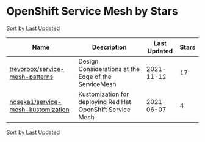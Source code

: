 # OpenShift Service Mesh by Stars

[Sort by Last Updated](OpenShift%20Service%20Mesh.Last%20Updated.md)

Name | Description | Last Updated | Stars 
--- | --- | --- | --- 
[trevorbox/service-mesh-patterns](https://github.com/trevorbox/service-mesh-patterns) | Design Considerations at the Edge of the ServiceMesh | 2021-11-12 | 17 
[noseka1/service-mesh-kustomization](https://github.com/noseka1/service-mesh-kustomization) | Kustomization for deploying Red Hat OpenShift Service Mesh | 2021-06-07 | 4 

[Sort by Last Updated](OpenShift%20Service%20Mesh.Last%20Updated.md)
